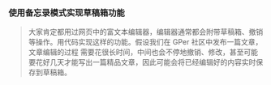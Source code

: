 ### 使用备忘录模式实现草稿箱功能
> 大家肯定都用过网页中的富文本编辑器，编辑器通常都会附带草稿箱、撤销等操作。用代码实现这样的功能。假设我们在 GPer 社区中发布一篇文章，文章编辑的过程
> 需要花很长时间，中间也会不停地撤销、修改，甚至可能要花好几天才能写出一篇精品文章，因此可能会将已经编辑好的内容实时保存到草稿箱。
